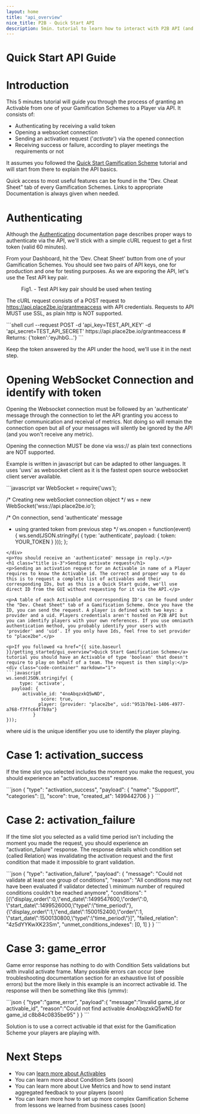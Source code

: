```yaml
---
layout: home
title: "api_overview"
nice_title: P2B - Quick Start API
description: 5min. tutorial to learn how to interact with P2B API (and a bunch about websockets ;-) )
---
```


<h1 class="title is-1">Quick Start API Guide</h1>
<div class="content doc-content">
  <h1 class="title is-3">Introduction</h1>
  <p>This 5 minutes tutorial will guide you through the process of granting an Activable from one of your Gamification Schemes to a Player via API. It consists of:</p>
  <ul>
    <li>Authenticating by receiving a valid token</li>
    <li>Opening a websocket connection</li>
    <li>Sending an activation request ('<i>activate</i>') via the opened connection</li>
    <li>Receiving success or failure, according to player meetings the requirements or not</li>
  </ul>
  <p>It assumes you followed the <a href="{{ site.baseurl }}/getting_started/gui_overview">Quick Start Gamification Scheme</a> tutorial and will start from there to explain the API basics.</p>

  <p>Quick access to most useful features can be found in the "Dev. Cheat Sheet" tab of every Gamification Schemes. Links to appropriate Documentation is always given when needed.</p>

  <h1 class="title is-3">Authenticating</h1>
  <p>Although the <a href="{{ site.baseurl }}/getting_started/authentication">Authenticating</a> documentation page describes proper ways to authenticate via the API, we'll stick with a simple cURL request to get a first token (valid 60 minutes).</p>
  <p>From your Dashboard, hit the 'Dev. Cheat Sheet' button from one of your Gamification Schemes. You should see two pairs of API keys, one for production and one for testing purposes. As we are exporing the API, let's use the Test API key pair.</p>

  <figure class="image has-text-centered figure-printscreen">
    <img class="is-hcentered" src="{{ site.baseurl }}/assets/images/api_overview/test_api_keys.png" alt=""/>
    <figcaption class="is-hcentered">Fig1. - Test API key pair should be used when testing</figcaption>
  </figure>

  <p>The cURL request consists of a POST request to <a href="javascript:void(0)">https://api.place2be.io/grantmeaccess</a> with API credentials. Requests to API MUST use SSL, as plain http is NOT supported.</p>

  <div class="code-container" markdown="1">
  ```shell
curl --request POST -d 'api_key=TEST_API_KEY' -d 'api_secret=TEST_API_SECRET' https://api.place2be.io/grantmeaccess
# Returns:  {'token':'eyJhbG...'}
  ```
  </div>

  <p>Keep the token answered by the API under the hood, we'll use it in the next step.</p>
  <h1 class="title is-3">Opening WebSocket Connection and identify with token</h1>
  <p>Opening the Websocket connection must be followed by an 'authenticate' message through the connection to let the API granting you access to further communication and receival of metrics. Not doing so will remain the connection open but all of your messages will silently be ignored by the API (and you won't receive any metric).</p>
  <p>Opening the connection MUST be done via wss:// as plain text connections are NOT supported.</p>
  <p>Example is written in javascript but can be adapted to other languages. It uses 'uws' as websocket client as it is the fastest open source websocket client server available.</p>

  <div class="code-container" markdown="1">
  ```javascript
var WebSocket = require('uws');

/* Creating new webSocket connection object */
ws = new WebSocket('wss://api.place2be.io');

/* On connection, send 'authenticate' message
 * using granted token from previous step */
ws.onopen = function(event) {
  ws.send(JSON.stringify( {
       type: 'authenticate',
    payload: { token: YOUR_TOKEN }
  }));
};
  ```
  </div>
  <p>You should receive an 'authenticated' message in reply.</p>
  <h1 class="title is-3">Sending activate request</h1>
  <p>Sending an activation request for an Activable in name of a Player requires to know the Activable id. The correct and proper way to do this is to request a complete list of activables and their corresponding IDs, but as this is a Quick Start guide, we'll use direct ID from the GUI without requesting for it via the API.</p>

  <p>A table of each Activable and corresponding ID's can be found under the "Dev. Cheat Sheet" tab of a Gamification Scheme. Once you have the ID, you can send the request. A player is defined with two keys: a provider and a uid. Players credentials aren't hosted on P2B API but you can identify players with your own references. If you use omniauth authentication method, you probably identify your users with 'provider' and 'uid'. If you only have Ids, feel free to set provider to "place2be".</p>

  <p>If you followed <a href="{{ site.baseurl }}/getting_started/gui_overview">Quick Start Gamification Scheme</a> tutorial you should have an Activable of type 'boolean' that doesn't require to play on behalf of a team. The request is then simply:</p>
  <div class="code-container" markdown="1">
  ```javascript
ws.send(JSON.stringify( {
       type: 'activate',
    payload: {
        activable_id: "4noAbqzxkQ5wND",
               score: true,
              player: {provider: "place2be", uid:"951b70e1-1406-4977-a768-f7ffc64f7b9a"}
            }
  }));
  ```
  </div>
  <p>where uid is the unique identifier you use to identify the player playing.</p>
  
  <h1 class="title is-3">Case 1: activation_success</h1>
  <p>If the time slot you selected includes the moment you make the request, you should experience an "activation_success" response. </p>
  <div class="code-container" markdown="1">
  ```json
{
	"type": "activation_success",
	"payload": {
		"name": "Support!",
		"categories": [],
		"score": true,
		"created_at": 1499442706
	}
}
  ```
  </div>


  <h1 class="title is-3">Case 2: activation_failure</h1>
  <p>If the time slot you selected as a valid time period isn't including the moment you made the request, you should experience an "activation_failure" response. The response details which condition set (called Relation) was invalidating the activation request and the first condition that made it impossible to grant validation.</p>
  <div class="code-container" markdown="1">
  ```json
{
	"type": "activation_failure",
	"payload": {
		"message": "Could not validate at least one group of conditions",
		"reason": "All conditions may not have been evaluated if validator detected \
		           minimum number of required conditions couldn't be reached anymore",
		"conditions": "[{\"display_order\":0,\"end_date\":1499547600,\"order\":0,
		              \"start_date\":1499526000,\"type\":\"time_period\"},
		              {\"display_order\":1,\"end_date\":1500152400,\"order\":1,
		              \"start_date\":1500130800,\"type\":\"time_period\"}]",
		"failed_relation": "4z5dYYKwXK23Sm",
		"unmet_conditions_indexes": [0, 1]
	}
}
  ```
  </div>
  
  <h1 class="title is-3">Case 3: game_error</h1>
  <p>Game error response has nothing to do with Condition Sets validations but with invalid activate frame. Many possible errors can occur (see troubleshooting documentation section for an exhaustive list of possible errors) but the more likely in this example is an incorrect activable id. The response will then be something like this (ymmv):</p>
  <div class="code-container" markdown="1">
  ```json
{
  "type":"game_error",
  "payload":{
    "message":"Invalid game_id or activable_id",
    "reason":"Could not find activable 4noAbqzxkQ5wND for game_id c8b84c0835be95"
  }
}
  ```
  </div>
  <p>Solution is to use a correct activable id that exist for the Gamification Scheme your players are playing with.</p>
  <h1 class="title is-3">Next Steps</h1>
  <ul>
    <li>You can <a href="{{ site.baseurl }}/place2be_in_practice/activables">learn more about Activables</a></li>
    <li>You can learn more about Condition Sets (soon)</li>
    <li>You can learn more about Live Metrics and how to send instant aggregated feedback to your players (soon)</li>
    <li>You can learn more how to set up more complex Gamification Scheme from lessons we learned from business cases (soon)</li>
  </ul>
</div>
